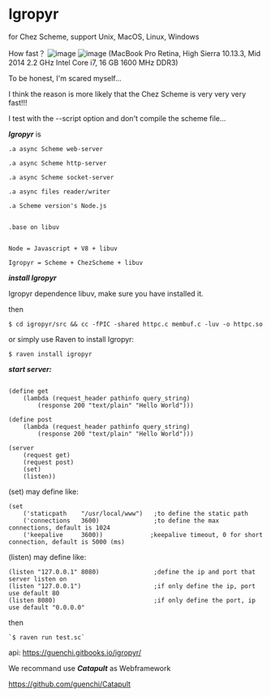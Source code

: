 # Igropyr
for Chez Scheme, support Unix, MacOS, Linux, Windows

How fast？ 
![image](https://github.com/guenchi/Igropyr/blob/master/benckmark.png)
![image](https://github.com/guenchi/Igropyr/blob/master/bm.png?raw=true)
(MacBook Pro Retina, High Sierra 10.13.3, Mid 2014 2.2 GHz Intel Core i7, 16 GB 1600 MHz DDR3)

To be honest, I'm scared myself...

I think the reason is more likely that the Chez Scheme is very very very fast!!! 

I test with the --script option and don't compile the scheme file...

***Igropyr*** is

```
.a async Scheme web-server

.a async Scheme http-server

.a async Scheme socket-server

.a async files reader/writer

.a Scheme version's Node.js


.base on libuv


Node = Javascript + V8 + libuv

Igropyr = Scheme + ChezScheme + libuv
```


***install Igropyr***

Igropyr dependence libuv, make sure you have installed it.

then 

`$ cd igropyr/src && cc -fPIC -shared httpc.c membuf.c -luv -o httpc.so`

or simply use Raven to install Igropyr:

`$ raven install igropyr`


***start server:***

```

(define get
    (lambda (request_header pathinfo query_string)
        (response 200 "text/plain" "Hello World")))
                
(define post
    (lambda (request_header pathinfo query_string)
        (response 200 "text/plain" "Hello World")))

(server 
    (request get) 
    (request post)
    (set) 
    (listen))
```


(set) may define like:

```
(set 
    ('staticpath    "/usr/local/www")   ;to define the static path    
    ('connections   3600)               ;to define the max connections, default is 1024
    ('keepalive     3600))             ;keepalive timeout, 0 for short connection, default is 5000 (ms)
```

(listen) may define like:

```
(listen "127.0.0.1" 8080)               ;define the ip and port that server listen on
(listen "127.0.0.1")                    ;if only define the ip, port use default 80
(listen 8080)                           ;if only define the port, ip use default "0.0.0.0"

```

then

```
`$ raven run test.sc`
```

api: https://guenchi.gitbooks.io/igropyr/

We recommand use ***Catapult*** as Webframework

https://github.com/guenchi/Catapult

